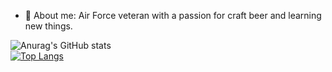 - 💬 About me:
   Air Force veteran with a passion for craft beer and learning new things. 
   <br>
   

![Anurag's GitHub stats](https://github-readme-stats.vercel.app/api?username=mekimball&show_icons=true&theme=synthwave)<br>
[![Top Langs](https://github-readme-stats.vercel.app/api/top-langs/?username=mekimball&layout=compact)](https://github.com/anuraghazra/github-readme-stats)

<!--
**mekimball/mekimball** is a ✨ _special_ ✨ repository because its `README.md` (this file) appears on your GitHub profile.

Here are some ideas to get you started:

- 🔭 I’m currently working on ...
- 🌱 I’m currently learning ...
- 👯 I’m looking to collaborate on ...
- 🤔 I’m looking for help with ...
- 💬 Ask me about ...
- 📫 How to reach me: ...
- 😄 Pronouns: ...
- ⚡ Fun fact: ...
-->
